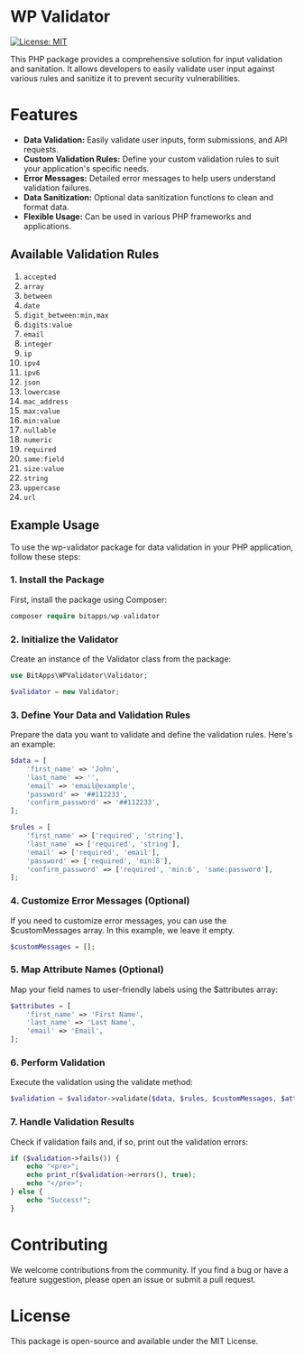# WP Validator

[![License: MIT](https://img.shields.io/badge/License-MIT-blue.svg)](https://opensource.org/licenses/MIT)

This PHP package provides a comprehensive solution for input validation and sanitation. It allows developers to easily validate user input against various rules and sanitize it to prevent security vulnerabilities.


# Features
- **Data Validation:** Easily validate user inputs, form submissions, and API requests.
- **Custom Validation Rules:** Define your custom validation rules to suit your application's specific needs.
- **Error Messages:** Detailed error messages to help users understand validation failures.
- **Data Sanitization:** Optional data sanitization functions to clean and format data.
- **Flexible Usage:** Can be used in various PHP frameworks and applications.

## Available Validation Rules
1. `accepted`
2. `array`
3. `between`
4. `date`
5. `digit_between:min,max`
6. `digits:value`
7. `email`
8. `integer`
9. `ip`
10. `ipv4`
11. `ipv6`
12. `json`
13. `lowercase`
14. `mac_address`
15. `max:value`
16. `min:value`
17. `nullable`
18. `numeric`
19. `required`
20. `same:field`
21. `size:value`
22. `string`
23. `uppercase`
24. `url`

## Example Usage
To use the wp-validator package for data validation in your PHP application, follow these steps:
### 1. Install the Package
First, install the package using Composer:
```php
composer require bitapps/wp-validator
```

### 2. Initialize the Validator
Create an instance of the Validator class from the package:
```php
use BitApps\WPValidator\Validator;

$validator = new Validator;
```

### 3. Define Your Data and Validation Rules
Prepare the data you want to validate and define the validation rules. Here's an example:

```php
$data = [
    'first_name' => 'John',
    'last_name' => '',
    'email' => 'email@example',
    'password' => '##112233',
    'confirm_password' => '##112233',
];

$rules = [
    'first_name' => ['required', 'string'],
    'last_name' => ['required', 'string'],
    'email' => ['required', 'email'],
    'password' => ['required', 'min:8'],
    'confirm_password' => ['required', 'min:6', 'same:password'],
];
```

### 4. Customize Error Messages (Optional)
If you need to customize error messages, you can use the $customMessages array. In this example, we leave it empty.
```php
$customMessages = [];
```
### 5. Map Attribute Names (Optional)
Map your field names to user-friendly labels using the $attributes array:
```php
$attributes = [
    'first_name' => 'First Name',
    'last_name' => 'Last Name',
    'email' => 'Email',
];
```
### 6. Perform Validation
Execute the validation using the validate method:
```php
$validation = $validator->validate($data, $rules, $customMessages, $attributes);
```

### 7. Handle Validation Results
Check if validation fails and, if so, print out the validation errors:
```php
if ($validation->fails()) {
    echo "<pre>";
    echo print_r($validation->errors(), true);
    echo "</pre>";
} else {
    echo "Success!";
}
```
# Contributing
We welcome contributions from the community. If you find a bug or have a feature suggestion, please open an issue or submit a pull request.

# License
This package is open-source and available under the MIT License.